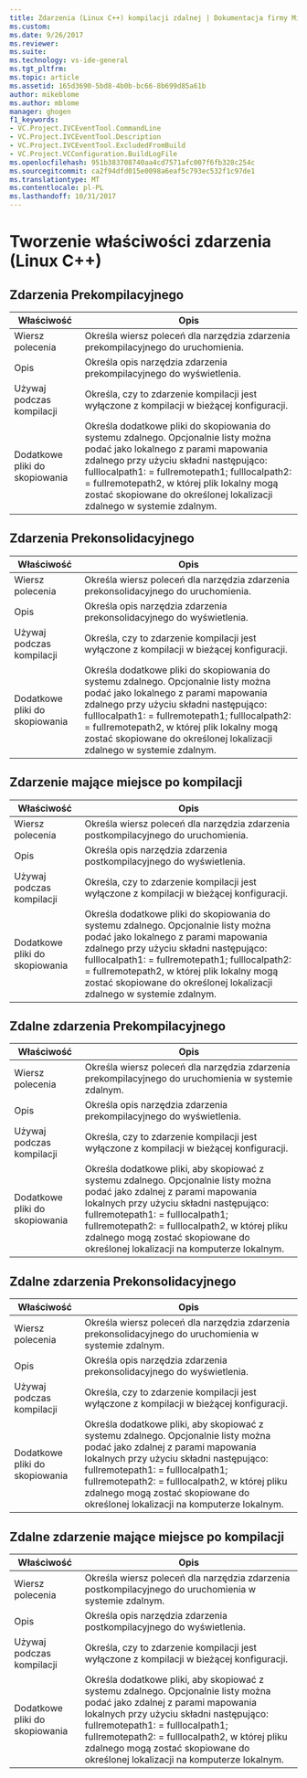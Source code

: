 ```yaml
---
title: Zdarzenia (Linux C++) kompilacji zdalnej | Dokumentacja firmy Microsoft
ms.custom: 
ms.date: 9/26/2017
ms.reviewer: 
ms.suite: 
ms.technology: vs-ide-general
ms.tgt_pltfrm: 
ms.topic: article
ms.assetid: 165d3690-5bd8-4b0b-bc66-8b699d85a61b
author: mikeblome
ms.author: mblome
manager: ghogen
f1_keywords:
- VC.Project.IVCEventTool.CommandLine
- VC.Project.IVCEventTool.Description
- VC.Project.IVCEventTool.ExcludedFromBuild
- VC.Project.VCConfiguration.BuildLogFile
ms.openlocfilehash: 951b383708740aa4cd7571afc007f6fb328c254c
ms.sourcegitcommit: ca2f94dfd015e0098a6eaf5c793ec532f1c97de1
ms.translationtype: MT
ms.contentlocale: pl-PL
ms.lasthandoff: 10/31/2017
---
```

# <a name="build-event-properties-linux-c"></a>Tworzenie właściwości zdarzenia (Linux C++) 


## <a name="pre-build-event"></a>Zdarzenia Prekompilacyjnego
Właściwość | Opis
--- | ---
Wiersz polecenia | Określa wiersz poleceń dla narzędzia zdarzenia prekompilacyjnego do uruchomienia.
Opis | Określa opis narzędzia zdarzenia prekompilacyjnego do wyświetlenia.
Używaj podczas kompilacji | Określa, czy to zdarzenie kompilacji jest wyłączone z kompilacji w bieżącej konfiguracji.
Dodatkowe pliki do skopiowania | Określa dodatkowe pliki do skopiowania do systemu zdalnego. Opcjonalnie listy można podać jako lokalnego z parami mapowania zdalnego przy użyciu składni następująco: fulllocalpath1: = fullremotepath1; fulllocalpath2: = fullremotepath2, w której plik lokalny mogą zostać skopiowane do określonej lokalizacji zdalnego w systemie zdalnym.

## <a name="pre-link-event"></a>Zdarzenia Prekonsolidacyjnego
Właściwość | Opis
--- | ---
Wiersz polecenia | Określa wiersz poleceń dla narzędzia zdarzenia prekonsolidacyjnego do uruchomienia.
Opis | Określa opis narzędzia zdarzenia prekonsolidacyjnego do wyświetlenia.
Używaj podczas kompilacji | Określa, czy to zdarzenie kompilacji jest wyłączone z kompilacji w bieżącej konfiguracji.
Dodatkowe pliki do skopiowania | Określa dodatkowe pliki do skopiowania do systemu zdalnego. Opcjonalnie listy można podać jako lokalnego z parami mapowania zdalnego przy użyciu składni następująco: fulllocalpath1: = fullremotepath1; fulllocalpath2: = fullremotepath2, w której plik lokalny mogą zostać skopiowane do określonej lokalizacji zdalnego w systemie zdalnym.

## <a name="post-build-event"></a>Zdarzenie mające miejsce po kompilacji
Właściwość | Opis
--- | ---
Wiersz polecenia | Określa wiersz poleceń dla narzędzia zdarzenia postkompilacyjnego do uruchomienia.
Opis | Określa opis narzędzia zdarzenia postkompilacyjnego do wyświetlenia.
Używaj podczas kompilacji | Określa, czy to zdarzenie kompilacji jest wyłączone z kompilacji w bieżącej konfiguracji.
Dodatkowe pliki do skopiowania | Określa dodatkowe pliki do skopiowania do systemu zdalnego. Opcjonalnie listy można podać jako lokalnego z parami mapowania zdalnego przy użyciu składni następująco: fulllocalpath1: = fullremotepath1; fulllocalpath2: = fullremotepath2, w której plik lokalny mogą zostać skopiowane do określonej lokalizacji zdalnego w systemie zdalnym.

## <a name="remote-pre-build-event"></a>Zdalne zdarzenia Prekompilacyjnego
Właściwość | Opis
--- | ---
Wiersz polecenia | Określa wiersz poleceń dla narzędzia zdarzenia prekompilacyjnego do uruchomienia w systemie zdalnym.
Opis | Określa opis narzędzia zdarzenia prekompilacyjnego do wyświetlenia.
Używaj podczas kompilacji | Określa, czy to zdarzenie kompilacji jest wyłączone z kompilacji w bieżącej konfiguracji.
Dodatkowe pliki do skopiowania | Określa dodatkowe pliki, aby skopiować z systemu zdalnego. Opcjonalnie listy można podać jako zdalnej z parami mapowania lokalnych przy użyciu składni następująco: fullremotepath1: = fulllocalpath1; fullremotepath2: = fulllocalpath2, w której pliku zdalnego mogą zostać skopiowane do określonej lokalizacji na komputerze lokalnym.

## <a name="remote-pre-link-event"></a>Zdalne zdarzenia Prekonsolidacyjnego
Właściwość | Opis
--- | ---
Wiersz polecenia | Określa wiersz poleceń dla narzędzia zdarzenia prekonsolidacyjnego do uruchomienia w systemie zdalnym.
Opis | Określa opis narzędzia zdarzenia prekonsolidacyjnego do wyświetlenia.
Używaj podczas kompilacji | Określa, czy to zdarzenie kompilacji jest wyłączone z kompilacji w bieżącej konfiguracji.
Dodatkowe pliki do skopiowania | Określa dodatkowe pliki, aby skopiować z systemu zdalnego. Opcjonalnie listy można podać jako zdalnej z parami mapowania lokalnych przy użyciu składni następująco: fullremotepath1: = fulllocalpath1; fullremotepath2: = fulllocalpath2, w której pliku zdalnego mogą zostać skopiowane do określonej lokalizacji na komputerze lokalnym.

## <a name="remote-post-build-event"></a>Zdalne zdarzenie mające miejsce po kompilacji
Właściwość | Opis
--- | ---
Wiersz polecenia | Określa wiersz poleceń dla narzędzia zdarzenia postkompilacyjnego do uruchomienia w systemie zdalnym.
Opis | Określa opis narzędzia zdarzenia postkompilacyjnego do wyświetlenia.
Używaj podczas kompilacji | Określa, czy to zdarzenie kompilacji jest wyłączone z kompilacji w bieżącej konfiguracji.
Dodatkowe pliki do skopiowania | Określa dodatkowe pliki, aby skopiować z systemu zdalnego. Opcjonalnie listy można podać jako zdalnej z parami mapowania lokalnych przy użyciu składni następująco: fullremotepath1: = fulllocalpath1; fullremotepath2: = fulllocalpath2, w której pliku zdalnego mogą zostać skopiowane do określonej lokalizacji na komputerze lokalnym.
